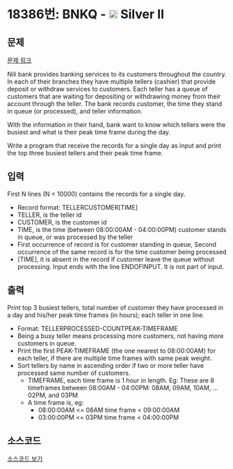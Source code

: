 # 18386번: BNKQ - <img src="https://static.solved.ac/tier_small/9.svg" style="height:20px" /> Silver II

<!-- performance -->

<!-- 문제 제출 후 깃허브에 푸시를 했을 때 제출한 코드의 성능이 입력될 공간입니다.-->

<!-- end -->

## 문제

[문제 링크](https://boj.kr/18386)


<p>Nili bank provides banking services to its customers throughout the country. In each of their branches they have multiple tellers (cashier) that provide deposit or withdraw services to customers. Each teller has a queue of customers that are waiting for depositing or withdrawing money from their account through the teller. The bank records customer, the time they stand in queue (or processed), and teller information.</p>

<p>With the information in their hand, bank want to know which tellers were the busiest and what is their peak time frame during the day.</p>

<p>Write a program that receive the records for a single day as input and print the top three busiest tellers and their peak time frame.</p>



## 입력


<p>First N lines (N &lt; 10000) contains the records for a single day.</p>

<ul>
<li>Record format: TELLERCUSTOMER[TIME]</li>
<li>TELLER, is the teller id</li>
<li>CUSTOMER, is the customer id</li>
<li>TIME, is the time (between 08:00:00AM - 04:00:00PM) customer stands in queue, or was processed by the teller</li>
<li>First occurrence of record is for customer standing in queue, Second occurrence of the same record is for the time customer being processed</li>
<li>[TIME], it is absent in the record if customer leave the queue without processing. Input ends with the line ENDOFINPUT. It is not part of input.</li>
</ul>



## 출력


<p>Print top 3 busiest tellers, total number of customer they have processed in a day and his/her peak time frames (in hours); each teller in one line.</p>

<ul>
<li>Format: TELLERPROCESSED-COUNTPEAK-TIMEFRAME</li>
<li>Being a busy teller means processing more customers, not having more customers in queue.</li>
<li>Print the first PEAK-TIMEFRAME (the one nearest to 08:00:00AM) for each teller, if there are multiple time frames with same peak weight.</li>
<li>Sort tellers by name in ascending order if two or more teller have processed same number of customers.
<ul>
<li>TIMEFRAME, each time frame is 1 hour in length. Eg: These are 8 timeframes between 08:00AM - 04:00PM: 08AM, 09AM, 10AM, ... 02PM, and 03PM</li>
<li>A time frame is, eg:
<ul>
<li>08:00:00AM &lt;= 08AM time frame &lt; 09:00:00AM</li>
<li>03:00:00PM &lt;= 03PM time frame &lt; 04:00:00PM</li>
</ul>
</li>
</ul>
</li>
</ul>



## 소스코드

[소스코드 보기](BNKQ.cpp)